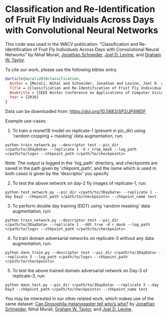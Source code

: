 # Classification and Re-Identification of Fruit Fly Individuals Across Days with Convolutional Neural Networks

This code was used in the WACV publication: "Classification and Re-Identification of Fruit Fly Individuals Across Days with Convolutional Neural Networks" by Nihal Murali, [Jonathan Schneider](http://levinelab.com/team/jschneider), [Joel D. Levine](http://levinelab.com/team//jlevine), and [Graham W. Taylor](https://www.gwtaylor.ca).

To cite our work, please use the following bibtex entry.

```bibtex
@article{murali2019classification,
  Author = {Murali, Nihal and Schneider, Jonathan and Levine, Joel D. and Taylor, Graham W.},
  Title = {Classification and Re-Identification of Fruit Fly Individuals Across Days with Convolutional Neural Networks},
  Booktitle = {IEEE Winter Conference on Applications of Computer Vision (WACV)},
  Year = {2016}
}
```

Data can be downloaded from: https://doi.org/10.5683/SP2/JP4WDF

Example use-cases:

1. To train a resnet18 model on replicate-1 (present in pic_dir) using 'random cropping + masking' data augmentation, run:
```
python train_network.py --descriptor test --pic_dir </path/to/3DayData> --replicate 1 -d r_crop_mask --log_path </path/to/logs> --chkpoint_path </path/to/checkpoints> 
```
Note: The output is logged in the 'log_path' directory, and checkpoints are saved in the path given by 'chkpoint_path', and the name which is used in both cases is given by the 'descriptor' you specify

2. To test the above network on day-2 fly images of replicate-1, run:
```
python test_network.py --pic_dir </path/to/3DayData> --replicate 1 --day Day2 --chkpoint_path </path/to/checkpoints> --chkpoint_name test
```

3. To perform double day training (DDT) using 'random masking' data augmentation, run:
```
python train_network.py --descriptor test --pic_dir </path/to/3DayData> --replicate 1 --ddt true -d r_mask --log_path </path/to/logs> --chkpoint_path </path/to/checkpoints> 
```

4. To train domain adversarial networks on replicate-3 without any data augmentation, run:
```
python dann_train.py --descriptor test --pic_dir </path/to/3DayData> --replicate 3 --log_path </path/to/logs> --chkpoint_path </path/to/checkpoints>
```

5. To test the above trained domain adversarial network on Day-3 of replicate-3, run:
```
python dann_test.py --pic_dir </path/to/3DayData> --replicate 3 --day Day3 --chkpoint_path </path/to/checkpoints> --chkpoint_name test
```

You may be interested in our other related work, which makes use of the same dataset: [Can Drosophila melanogaster tell who’s who?](https://journals.plos.org/plosone/article?id=10.1371/journal.pone.0205043) by [Jonathan Schneider](http://levinelab.com/team/jschneider), Nihal Murali, [Graham W. Taylor](https://www.gwtaylor.ca), and [Joel D. Levine](http://levinelab.com/team//jlevine).
